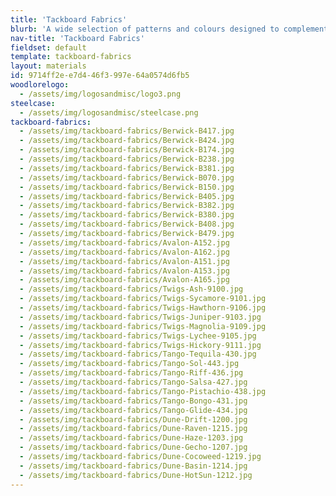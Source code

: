 ```yaml
---
title: 'Tackboard Fabrics'
blurb: 'A wide selection of patterns and colours designed to complement your office environment.'
nav-title: 'Tackboard Fabrics'
fieldset: default
template: tackboard-fabrics
layout: materials
id: 9714ff2e-e7d4-46f3-997e-64a0574d6fb5
woodlorelogo:
  - /assets/img/logosandmisc/logo3.png
steelcase:
  - /assets/img/logosandmisc/steelcase.png
tackboard-fabrics:
  - /assets/img/tackboard-fabrics/Berwick-B417.jpg
  - /assets/img/tackboard-fabrics/Berwick-B424.jpg
  - /assets/img/tackboard-fabrics/Berwick-B174.jpg
  - /assets/img/tackboard-fabrics/Berwick-B238.jpg
  - /assets/img/tackboard-fabrics/Berwick-B381.jpg
  - /assets/img/tackboard-fabrics/Berwick-B070.jpg
  - /assets/img/tackboard-fabrics/Berwick-B150.jpg
  - /assets/img/tackboard-fabrics/Berwick-B405.jpg
  - /assets/img/tackboard-fabrics/Berwick-B382.jpg
  - /assets/img/tackboard-fabrics/Berwick-B380.jpg
  - /assets/img/tackboard-fabrics/Berwick-B408.jpg
  - /assets/img/tackboard-fabrics/Berwick-B479.jpg
  - /assets/img/tackboard-fabrics/Avalon-A152.jpg
  - /assets/img/tackboard-fabrics/Avalon-A162.jpg
  - /assets/img/tackboard-fabrics/Avalon-A151.jpg
  - /assets/img/tackboard-fabrics/Avalon-A153.jpg
  - /assets/img/tackboard-fabrics/Avalon-A165.jpg
  - /assets/img/tackboard-fabrics/Twigs-Ash-9100.jpg
  - /assets/img/tackboard-fabrics/Twigs-Sycamore-9101.jpg
  - /assets/img/tackboard-fabrics/Twigs-Hawthorn-9106.jpg
  - /assets/img/tackboard-fabrics/Twigs-Juniper-9103.jpg
  - /assets/img/tackboard-fabrics/Twigs-Magnolia-9109.jpg
  - /assets/img/tackboard-fabrics/Twigs-Lychee-9105.jpg
  - /assets/img/tackboard-fabrics/Twigs-Hickory-9111.jpg
  - /assets/img/tackboard-fabrics/Tango-Tequila-430.jpg
  - /assets/img/tackboard-fabrics/Tango-Sol-443.jpg
  - /assets/img/tackboard-fabrics/Tango-Riff-436.jpg
  - /assets/img/tackboard-fabrics/Tango-Salsa-427.jpg
  - /assets/img/tackboard-fabrics/Tango-Pistachio-438.jpg
  - /assets/img/tackboard-fabrics/Tango-Bongo-431.jpg
  - /assets/img/tackboard-fabrics/Tango-Glide-434.jpg
  - /assets/img/tackboard-fabrics/Dune-Drift-1200.jpg
  - /assets/img/tackboard-fabrics/Dune-Raven-1215.jpg
  - /assets/img/tackboard-fabrics/Dune-Haze-1203.jpg
  - /assets/img/tackboard-fabrics/Dune-Gecho-1207.jpg
  - /assets/img/tackboard-fabrics/Dune-Cocoweed-1219.jpg
  - /assets/img/tackboard-fabrics/Dune-Basin-1214.jpg
  - /assets/img/tackboard-fabrics/Dune-HotSun-1212.jpg
---
```


